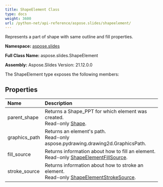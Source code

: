 ```yaml
---
title: ShapeElement Class
type: docs
weight: 3600
url: /python-net/api-reference/aspose.slides/shapeelement/
---
```


Represents a part of shape with same outline and fill properties.

**Namespace:** [aspose.slides](/slides/python-net/api-reference/aspose.slides/)

**Full Class Name:** aspose.slides.ShapeElement

**Assembly:**  Aspose.Slides Version: 21.12.0.0

The ShapeElement type exposes the following members:
## **Properties**
|**Name**|**Description**|
| :- | :- |
|parent_shape|Returns a Shape_PPT for which element was created.<br/>            Read-only [Shape](/slides/python-net/api-reference/aspose.slides/shape/).|
|graphics_path|Returns an element's path.<br/>            Read-only aspose.pydrawing.drawing2d.GraphicsPath.|
|fill_source|Returns information about how to fill an element.<br/>            Read-only [ShapeElementFillSource](/slides/python-net/api-reference/aspose.slides/shapeelementfillsource/).|
|stroke_source|Returns information about how to stroke an element.<br/>            Read-only [ShapeElementStrokeSource](/slides/python-net/api-reference/aspose.slides/shapeelementstrokesource/).|
